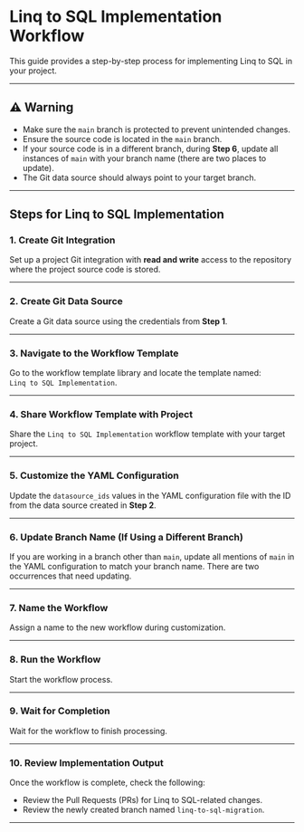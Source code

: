# Linq to SQL Implementation Workflow

This guide provides a step-by-step process for implementing Linq to SQL in your project.

---

## ⚠️ Warning

- Make sure the `main` branch is protected to prevent unintended changes.
- Ensure the source code is located in the `main` branch.
- If your source code is in a different branch, during **Step 6**, update all instances of `main` with your branch name (there are two places to update).
- The Git data source should always point to your target branch.

---

## Steps for Linq to SQL Implementation

### 1. Create Git Integration
Set up a project Git integration with **read and write** access to the repository where the project source code is stored.

---

### 2. Create Git Data Source
Create a Git data source using the credentials from **Step 1**.

---

### 3. Navigate to the Workflow Template
Go to the workflow template library and locate the template named:  
`Linq to SQL Implementation`.

---

### 4. Share Workflow Template with Project
Share the `Linq to SQL Implementation` workflow template with your target project.

---

### 5. Customize the YAML Configuration
Update the `datasource_ids` values in the YAML configuration file with the ID from the data source created in **Step 2**.

---

### 6. Update Branch Name (If Using a Different Branch)
If you are working in a branch other than `main`, update all mentions of `main` in the YAML configuration to match your branch name. There are two occurrences that need updating.

---

### 7. Name the Workflow
Assign a name to the new workflow during customization.

---

### 8. Run the Workflow
Start the workflow process.

---

### 9. Wait for Completion
Wait for the workflow to finish processing.

---

### 10. Review Implementation Output
Once the workflow is complete, check the following:
- Review the Pull Requests (PRs) for Linq to SQL-related changes.
- Review the newly created branch named `linq-to-sql-migration`.

---